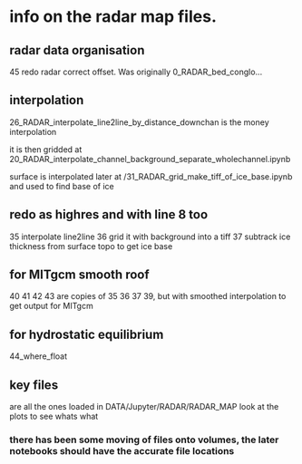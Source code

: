 # info on the radar map files.

## radar data organisation

45 redo radar correct offset. Was originally 0_RADAR_bed_conglo...

## interpolation
26_RADAR_interpolate_line2line_by_distance_downchan is the money interpolation

it is then gridded at  20_RADAR_interpolate_channel_background_separate_wholechannel.ipynb

surface is interpolated later at  /31_RADAR_grid_make_tiff_of_ice_base.ipynb and used to find base of ice

## redo as highres and with line 8 too

35 interpolate line2line
36 grid it with background into a tiff
37 subtrack ice thickness from surface topo to get ice base

## for MITgcm smooth roof

40
41
42
43 are copies of 35 36 37 39, but with smoothed interpolation to get output for MITgcm

## for hydrostatic equilibrium

44_where_float

## key files

are all the ones loaded in DATA/Jupyter/RADAR/RADAR_MAP
look at the plots to see whats what


### there has been some moving of files onto volumes, the later notebooks should have the accurate file locations


